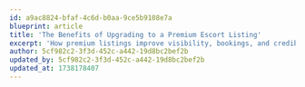 ```yaml
---
id: a9ac8824-bfaf-4c6d-b0aa-9ce5b9108e7a
blueprint: article
title: 'The Benefits of Upgrading to a Premium Escort Listing'
excerpt: 'How premium listings improve visibility, bookings, and credibility.'
author: 5cf982c2-3f3d-452c-a442-19d8bc2bef2b
updated_by: 5cf982c2-3f3d-452c-a442-19d8bc2bef2b
updated_at: 1738178407
---
```

